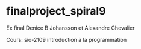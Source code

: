 # finalproject_spiral9

Ex final Denice B Johansson et Alexandre Chevalier

Cours: sio-2109 introduction à la programmation
